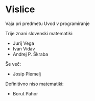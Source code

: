 # Vislice
Vaja pri predmetu Uvod v programiranje

Trije znani slovenski matematiki:
- Jurij Vega
- Ivan Vidav
- Andrej P. Škraba

Še več:
- Josip Plemelj

Definitivno niso matematiki:
- Borut Pahor
